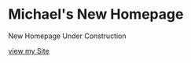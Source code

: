# Michael's New Homepage


New Homepage Under Construction


[view my Site](https://michaelcamino.github.io/homepage)
